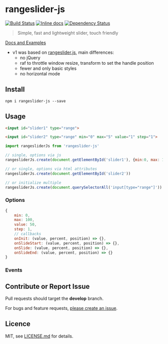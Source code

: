 # rangeslider-js

[![Build Status](https://travis-ci.org/stbaer/rangeslider-js.svg?branch=master)](https://travis-ci.org/stbaer/rangeslider-js)
[![Inline docs](http://inch-ci.org/github/stbaer/rangeslider-js.svg?branch=master)](http://inch-ci.org/github/stbaer/rangeslider-js)
[![Dependency Status](https://david-dm.org/stbaer/rangeslider-js.svg)](https://david-dm.org/stbaer/rangeslider-js)

> Simple, fast and lightweight slider, touch friendly

[Docs and Examples](http://stbaer.github.io/rangeslider-js/)

- v1 was based on [rangeslider.js](https://github.com/andreruffert/rangeslider.js), main differences:
    - no jQuery
    - raf to throttle window resize, transform to set the handle position
    - fewer and only basic styles
    - no horizontal mode

## Install

`npm i rangeslider-js --save`

## Usage

```html
<input id="slider1" type="range">

<input id="slider2" type="range" min="0" max="5" value="1" step="1">
```

```js
import rangesliderJs from 'rangeslider-js'

// single, options via js 
rangesliderJs.create(document.getElementById('slider1'), {min:0, max: 1, value: 0.5, step: 0.1})

// or single, options via html attributes 
rangesliderJs.create(document.getElementById('slider2'))

// or initialize multiple
rangesliderJs.create(document.querySelectorAll('input[type="range"]'))
```

### Options

```js
{
    min: 0,
    max: 100,
    value: 50,
    step: 1,
    // callbacks
    onInit: (value, percent, position) => {},
    onSlideStart: (value, percent, position) => {},
    onSlide: (value, percent, position) => {},
    onSlideEnd: (value, percent, position) => {}
}
```

### Events



## Contribute or Report Issue

Pull requests should target the **develop** branch.

For bugs and feature requests, [please create an issue][10].

[10]: https://github.com/stbaer/rangeslider-js/issues

## Licence

MIT, see [LICENSE.md](http://github.com/stbaer/rangeslider-js/blob/master/LICENSE.md) for details.
